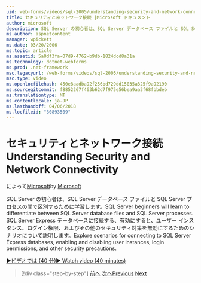 ```yaml
---
uid: web-forms/videos/sql-2005/understanding-security-and-network-connectivity
title: セキュリティとネットワーク接続 |Microsoft ドキュメント
author: microsoft
description: SQL Server の初心者は、SQL Server データベース ファイルと SQL Server プロセスの間で区別するために学習します。 SQL Server E. に接続するためのシナリオを調査するには.
ms.author: aspnetcontent
manager: wpickett
ms.date: 03/20/2006
ms.topic: article
ms.assetid: 5a0df3fa-07d9-4762-b9db-1824dcd8a31a
ms.technology: dotnet-webforms
ms.prod: .net-framework
msc.legacyurl: /web-forms/videos/sql-2005/understanding-security-and-network-connectivity
msc.type: video
ms.openlocfilehash: 450e8aadba92f256bd729dd15035a325f9a92190
ms.sourcegitcommit: f8852267f463b62d7f975e56bea9aa3f68fbbdeb
ms.translationtype: MT
ms.contentlocale: ja-JP
ms.lasthandoff: 04/06/2018
ms.locfileid: "30893509"
---
```

<a name="understanding-security-and-network-connectivity"></a><span data-ttu-id="0de1f-104">セキュリティとネットワーク接続</span><span class="sxs-lookup"><span data-stu-id="0de1f-104">Understanding Security and Network Connectivity</span></span>
====================
<span data-ttu-id="0de1f-105">によって[Microsoft](https://github.com/microsoft)</span><span class="sxs-lookup"><span data-stu-id="0de1f-105">by [Microsoft](https://github.com/microsoft)</span></span>

<span data-ttu-id="0de1f-106">SQL Server の初心者は、SQL Server データベース ファイルと SQL Server プロセスの間で区別するために学習します。</span><span class="sxs-lookup"><span data-stu-id="0de1f-106">SQL Server beginners will learn to differentiate between SQL Server database files and SQL Server processes.</span></span> <span data-ttu-id="0de1f-107">SQL Server Express データベースに接続する、有効にすると、ユーザー インスタンス、ログイン権限、およびその他のセキュリティ対策を無効にするためのシナリオについて説明します。</span><span class="sxs-lookup"><span data-stu-id="0de1f-107">Explore scenarios for connecting to SQL Server Express databases, enabling and disabling user instances, login permissions, and other security precautions.</span></span>

[<span data-ttu-id="0de1f-108">&#9654;ビデオでは (40 分)</span><span class="sxs-lookup"><span data-stu-id="0de1f-108">&#9654; Watch video (40 minutes)</span></span>](https://channel9.msdn.com/Blogs/ASP-NET-Site-Videos/understanding-security-and-network-connectivity)

> [!div class="step-by-step"]
> <span data-ttu-id="0de1f-109">[前へ](more-structured-query-language.md)
> [次へ](connecting-your-web-application-to-sql-server-2005-express-edition.md)</span><span class="sxs-lookup"><span data-stu-id="0de1f-109">[Previous](more-structured-query-language.md)
[Next](connecting-your-web-application-to-sql-server-2005-express-edition.md)</span></span>
